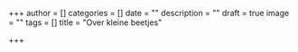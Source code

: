 +++
author = []
categories = []
date = ""
description = ""
draft = true
image = ""
tags = []
title = "Over kleine beetjes"

+++
